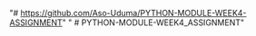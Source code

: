 "# https://github.com/Aso-Uduma/PYTHON-MODULE-WEEK4-ASSIGNMENT" 
" # PYTHON-MODULE-WEEK4_ASSIGNMENT" 
